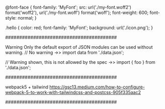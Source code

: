 <!-- adding font to css example -->

@font-face {
font-family: 'MyFont';
src: url('./my-font.woff2') format('woff2'),
url('./my-font.woff') format('woff');
font-weight: 600;
font-style: normal;
}

.hello {
color: red;
font-family: 'MyFont';
background: url('./icon.png');
}

########################################

Warning
Only the default export of JSON modules can be used without warning.
// No warning ->>
import data from './data.json';

// Warning shown, this is not allowed by the spec ->>
import { foo } from './data.json';

########################################

webpack5 + tailwind
https://gsc13.medium.com/how-to-configure-webpack-5-to-work-with-tailwindcss-and-postcss-905f335aac2

########################################
